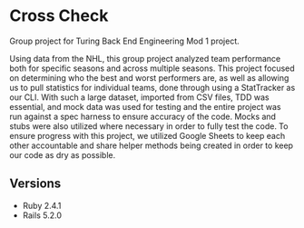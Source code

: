# Cross Check

Group project for Turing Back End Engineering Mod 1 project. 

Using data from the NHL, this group project analyzed team performance both for specific seasons and across multiple seasons. This project focused on determining who the best and worst performers are, as well as allowing us to pull statistics for individual teams, done through using a StatTracker as our CLI. 
With such a large dataset, imported from CSV files, TDD was essential, and mock data was used for testing and the entire project was run against a spec harness to ensure accuracy of the code. Mocks and stubs were also utilized where necessary in order to fully test the code.
To ensure progress with this project, we utilized Google Sheets to keep each other accountable and share helper methods being created in order to keep our code as dry as possible.

## Versions
* Ruby 2.4.1
* Rails 5.2.0
